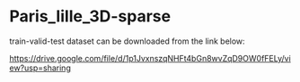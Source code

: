 # Paris_lille_3D-sparse

train-valid-test dataset can be downloaded from the link below:

https://drive.google.com/file/d/1p1JvxnszqNHFt4bGn8wvZqD9OW0fFELy/view?usp=sharing
